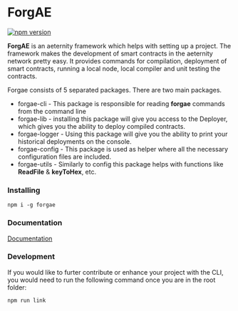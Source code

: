 # ForgAE

[![npm version](https://badge.fury.io/js/forgae.svg)](https://badge.fury.io/js/forgae)

**ForgAE** is an aeternity framework which helps with setting up a project.
The framework makes the development of smart contracts in the aeternity network pretty easy. It provides commands for compilation, deployment of smart contracts, running a local node, local compiler and unit testing the contracts.

Forgae consists of 5 separated packages. There are two main packages.
- forgae-cli - This package is responsible for reading **forgae** commands from the command line 
- forgae-lib - installing this package will give you access to the Deployer, which gives you the ability to deploy compiled contracts.
- forgae-logger - Using this package will give you the ability to print your historical deployments on the console.
- forgae-config - This package is used as helper where all the necessary configuration files are included.
- forgae-utils - Similarly to config this package helps with functions like **ReadFile**  & **keyToHex**, etc.


### Installing

```text
npm i -g forgae
```

### Documentation

[Documentation](developer-documentation/getting-started.md)

### Development

If you would like to furter contribute or enhance your project with the CLI, you would need to run the following command once you are in the root folder:
```
npm run link
```
